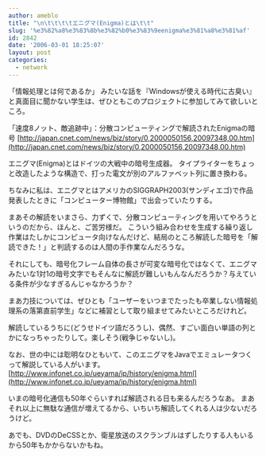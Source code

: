 ```yaml
---
author: ameblo
title: "\n\t\t\t\tエニグマ(Enigma)とは\t\t"
slug: '%e3%82%a8%e3%83%8b%e3%82%b0%e3%83%9eenigma%e3%81%a8%e3%81%af'
id: 2842
date: '2006-03-01 18:25:07'
layout: post
categories:
  - network
---
```


「情報処理とは何であるか」 みたいな話を『Windowsが使える時代に古臭い』と真面目に聞かない学生は、ぜひともこのプロジェクトに参加してみて欲しいところ。

「速度8ノット、敵追跡中」：分散コンピューティングで解読されたEnigmaの暗号 [http://japan.cnet.com/news/biz/story/0,2000050156,20097348,00.htm](http://japan.cnet.com/news/biz/story/0,2000050156,20097348,00.htm)

エニグマ(Enigma)とはドイツの大戦中の暗号生成器。 タイプライターをちょっと改造したような構造で、打った電文が別のアルファベット列に置き換わる。

ちなみに私は、エニグマとはアメリカのSIGGRAPH2003(サンディエゴ)で作品発表したときに「コンピューター博物館」で出会っていたりする。

まあその解読をいまさら、力ずくで、分散コンピューティングを用いてやろうというのだから、ほんと、ご苦労様だ。 こういう組み合わせを生成する繰り返し作業はたしかにコンピュータ向けなんだけど、結局のところ解読した暗号を「解読できた！」と判読するのは人間の手作業なんだろうな。

それにしても、暗号化フレーム自体の長さが可変な暗号化ではなくて、エニグマみたいな1対1の暗号文字でもそんなに解読が難しいもんなんだろうか？与えている条件が少なすぎるんじゃなかろうか？

まあ力技については、ぜひとも「ユーザーをいつまでたったも卒業しない情報処理系の落第直前学生」などに補習として取り組ませてみたいところだけれど。

解読しているうちに(どうせドイツ語だろうし)、偶然、すごい面白い単語の列とかになっちゃったりして。楽しそう(戦争じゃないし)。

なお、世の中には聡明なひともいて、このエニグマをJavaでエミュレータつくって解説している人がいます。 [http://www.infonet.co.jp/ueyama/ip/history/enigma.html](http://www.infonet.co.jp/ueyama/ip/history/enigma.html)

いまの暗号化通信も50年ぐらいすれば解読される日も来るんだろうなあ。 まあそれ以上に無駄な通信が増えてるから、いちいち解読してくれる人は少ないだろうけど。

あでも、DVDのDeCSSとか、衛星放送のスクランブルはずしたりする人もいるから50年もかからないかもね。